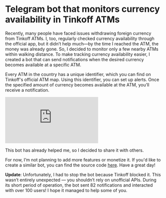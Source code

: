 # Telegram bot that monitors currency availability in Tinkoff ATMs

Recently, many people have faced issues withdrawing foreign currency from Tinkoff ATMs. I, too, regularly checked currency availability through the official app, but it didn’t help much—by the time I reached the ATM, the money was already gone. So, I decided to monitor only a few nearby ATMs within walking distance. To make tracking currency availability easier, I created a bot that can send notifications when the desired currency becomes available at a specific ATM.

Every ATM in the country has a unique identifier, which you can find on Tinkoff's official ATM map. Using this identifier, you can set up alerts. Once the specified amount of currency becomes available at the ATM, you’ll receive a notification.

<iframe class="rounded" src="https://youtube.com/embed/QEqb0XdcW0Q?si=CJKqrTQS8sdYg2gM" title="YouTube video player" frameborder="0" allow="accelerometer; autoplay; clipboard-write; encrypted-media; gyroscope; picture-in-picture; web-share" referrerpolicy="strict-origin-when-cross-origin" allowfullscreen></iframe>

This bot has already helped me, so I decided to share it with others. 

For now, I’m not planning to add more features or monetize it. If you'd like to create a similar bot, you can find the source code [here](https://github.com/mrsuh/tinkoff-atm-bot). 
Have a great day!

**Update**:
Unfortunately, I had to stop the bot because Tinkoff blocked it. This wasn’t entirely unexpected — you shouldn’t rely on unofficial APIs.
During its short period of operation, the bot sent 82 notifications and interacted with over 100 users! I hope it managed to help some of you.
